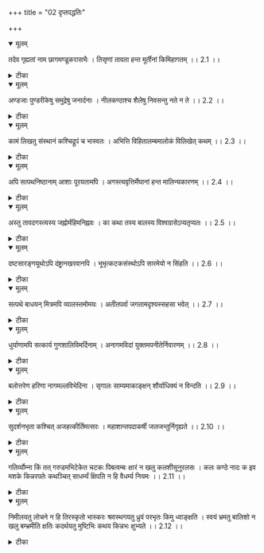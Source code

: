 +++
title = "02 दृप्तपद्धतिः"

+++


<details open><summary>मूलम्</summary>

तदेव गृह्यतां नाम छागमण्डूकरासभैः ।
तिसृणां तावता हन्त मूर्तीनां किमिहागतम् ।। 2.1 ।।
</details>



<details><summary>टीका</summary>

श्री सुभाषितनीव्याम् अनिपुणपद्धतिः प्रथमाङ्कम्   
तिसृणां मूर्तीनां यन्नाम अज हर्यादिकं तन्नामैव छागमण्डूकरासभैः गृह्यतां तावता तिसृणां मूर्तीनां किमवद्यमागतम् । फल निष्पत्तिमनालोच्यैव परपरिभवे दृप्तः प्रवर्तित इति भावः । 2.1 ।
</details>



<details open><summary>मूलम्</summary>

अण्डजाः पुण्डरीकेषु समुद्रेषु जनार्दनाः ।
नीलकण्ठाश्च शैलेषु निवसन्तु नते न ते ।। 2.2 ।।
</details>



<details><summary>टीका</summary>

अण्डजाः भृङ्गहंसाद्याः पुण्डरीकेषु निवसन्तु । तेन पुण्डरीकवासे नते न भवन्ति । कमलासनाः न भवन्ति । जनार्दनाः बाधकाः ग्राहा इति सम्प्रदायः असुरादयो व समुद्र निवासमात्रेण विष्णुतुल्या न भवन्ति । नीलकण्ठा मयूराश्च शैलनिवासमात्रेण नीलकण्ठतुल्या न भवन्ति । रुद्र तुल्या न भवन्ति । अण्डज जनार्दन नीलकण्ठ शब्दाद्व्यर्थाः तन्नामसाम्येऽपि क्रियालेशसाम्येऽपि तादृश माहात्म्यासिद्धिरिति भावः । 2.2 ।
</details>



<details open><summary>मूलम्</summary>

कामं लिखतु संस्थानं कश्चिद्रूपं च भास्वतः ।
अभित्ति विहितालम्बमालोकं विलिखेत् कथम् ।। 2.3 ।।
</details>



<details><summary>टीका</summary>

भास्वतः ज्ञानातिशयेन भासमानस्य पुरुषस्य संस्थानम् आकाररूपं च कुण्डलाङ्गुलीयादि शोभाभिः भित्तिप्राये पुरुषे कश्चिद्विलिखतु अभित्ति विहितालम्बम् अभित्ति प्राये पुरुषे कृत सम्बन्धम् आलोकम् उत्कृष्टं ज्ञानं कथं सम्पादयेत् । अभित्त्या अभेदेन अविशेषेण ललितेषु कठिनेषु चार्थेषु कृत सम्बन्धं ज्ञानोत्कर्षं कथं सम्पादयेत् । भास्वतः सूर्यस्य आलोकम् आतपमिति च अर्थः । 2.3 ।
</details>



<details open><summary>मूलम्</summary>

अपि सत्पथनिष्ठानाम् आशाः पूरयतामपि ।
अगस्त्यवृत्तिर्मेघानां हन्त मालिन्यकारणम् ।। 2.4 ।।
</details>



<details><summary>टीका</summary>

अगस्त्यः यथा सत्पथनिष्ठः सत्पुरुषाणां पथिविहितानुष्ठान निन्दिताकारणरूपस्थितः यथाचाशाः पूरयति । समुद्रपानार्थं देवानामिच्छा फलानि करोति । तद्वत् शब्दमात्र साम्येन सत्पथनिष्ठानां नक्षत्रमार्गस्थितानाम् आशाः दिशः पूरयतां छादयतामपि मेघानाम् अगस्त्यवृत्ति समुद्रजलपानरूपम् अगस्त्यानुकरणम् मालिन्यकारणं कृष्णवर्ण कारणं हन्तेति खेदे । शक्यैः कर्मभिः कतिपयैः महापुरुषानुकरण स्वदोषत्वेऽपि अशक्य कर्म विशेषानुकारणमय शस्करमिति भावः । 2.4 ।
</details>



<details open><summary>मूलम्</summary>

अस्तु तावदगस्त्यस्य जह्नोर्महिमनिह्नवः ।
का कथा तस्य बालस्य विश्वग्रासेऽप्यतृप्यतः ।। 2.5 ।।
</details>



<details><summary>टीका</summary>

जह्नुः महिमातिशयितोऽपि अगस्त्यस्य महिमा भगवन् महिम्नोऽप्यकृष्टः । यथा तथा भगवद्व्यतिरिक्तस्य सर्वस्याप्युत्कर्षस्य सर्वातिशायित्वाभावेन परस्वभावानाम् आलोच्यतञ्च एतच्चरितानुकरणे धीमतादर्पेण न प्रवर्तिकव्यमिति भावः । 2.5 ।
</details>



<details open><summary>मूलम्</summary>

दष्टसारङ्गयूथोऽपि दंष्ट्रानखरवानपि ।
भूभृत्कटकसंस्थोऽपि सारमेयो न सिंहति ।। 2.6 ।।
</details>



<details><summary>टीका</summary>

सिंहो यथा दष्टसारङ्गयूथः निहतमत्तगजयूथः दंष्ट्रानखरवान् भूभृत्कटकसंस्थः पर्वतनितम्बस्संस्थश्च तथा सारमेयः दष्टसारङ्गयूथोऽपि दंष्ट्रानखरवानपि भूभृत्कटकसंस्थोऽपि राज्ञां सेनानिवेशे स्थितोऽपि न सिंहति सिंहवन्नाचरति । सारङ्गश्चातकेभ्यङ्गे च मतङ्गे इति विश्वः । साधनसाम्येऽपि तत्कृत शत्रुसंहारसाम्येऽपि तत्कृत बहुमति साम्ये कर्मान्तरे साध्याभावात् पक्वतोत्कृष्ट कर्मान्तरे तज्जये वा दर्पेण वा न प्रवर्तितव्यमिति भावः । 2.6 ।
</details>



<details open><summary>मूलम्</summary>

सत्पथे बाधयन् मित्रमपि व्यालस्तमोमयः ।
अतीतपर्वा जगतामदृश्यस्सहसा भवेत् ।। 2.7 ।।
</details>



<details><summary>टीका</summary>

सत्पथे सत्पुरुषाणां मार्गे वर्तमानं मित्रं सुकृतं बाधयन् तत्कृतमुपकारम् अप्रकाशयन् तमोमयः तमोगुणप्रचुरः व्यालः दुष्टः अतीतपर्वालङ्घित मर्यादः जगता सहसा अदृश्यः द्रष्टुमनर्हः भवेत् । तस्मान्मित्रकृतम् उपकारं प्रकाशयेत् । प्रतिकूलो न भवेत् । तामसीवासना निवर्तनीया मर्यादानलङ्घनीयेति भावः । अर्थान्तरं प्रतीयते । सत्पथे नक्षत्रपथे वर्तमानं मित्रं सूर्यं बाधयन् तमोमयः तमः राहुः । स्वार्थेमयट् । अन्धकारप्रचुर इति वा व्यालः सर्पः राहुः अतीतपर्वकालस्सहसा जगतामदृश्यो भवेत् । अमावास्यावसाने द्रष्टुम् अशक्यो भवेत् । सुलभान् सुरासुरसूर्यं तमसा विध्यदिति श्रुतिः । 2.7 ।
</details>



<details open><summary>मूलम्</summary>

धुर्याणामपि सत्कार्य गुणशालिविमर्दिनाम् ।
अनागमविदां युक्तमपनीतेर्निवारणम् ।। 2.8 ।।
</details>



<details><summary>टीका</summary>

धूर्भारः प्रयाससाध्यं कार्यमित्यर्थः । तद्वहतामपि सत्कार्यगुणशाली विमर्दिनां सन्तश्शोभनाः कार्यगुणाः दर्शपूर्णमासादयो दयादयश्च तद्वतो विमर्द्नन्ति बाधयन्त इति सत्कार्यगुणशालि विमर्दिनः तेषाम् अनागमविदाम् अविदित शास्त्राणां परिगृहीत पक्षसाधन समर्थानां सद्रूपं यत्कार्यं घटादि रूपादि गुणशाली च तद्विमर्दिनाम् असन्नेव घटादि निर्गुण उत्पद्यति इति पक्षावदं ---भेन युक्त्याभासैः बाधमानानां सदेव सोम्येदमग्र आसीदित्याति सत्कार्यवादं कथमस्तस्सञ्जायतेत्यसत्कार्यवाद निरासज्ञानतामपनीतेरपन्यायान्निवारणं युक्तमिति । 2.8 ।
</details>



<details open><summary>मूलम्</summary>

बलोत्तरेण हरिणा नागमल्लविभेदिना ।
सृगालः साम्यमाकाङ्क्षन् शौर्याधिक्यं न विन्दति ।। 2.9 ।।
</details>



<details><summary>टीका</summary>

बलोत्तरेण सत्वाधिकेन सत्वाधिको मृगारातिः अमरः । अवयवार्थमात्रेण विवक्षया शब्दान्तरप्रयोगः । नागमल्लविभेदिना गजश्रेष्ठघातिना हरिणा सिंहेन साम्यमाकाङ्क्षन् सृगालः क्रोष्टा आकाङ्क्षामात्रेण शौर्यकृतमाधिक्यं न विन्दति । अर्थान्तरं प्रतीयते । बलोत्तरेण बलभद्रानुजेन नागमल्लविभेदिना नागाः कुवलयापीडकालियाद्याः मल्लाः चाणूरमुष्टिकाद्याः तान् विदारयता हरिणा कृष्णेन साम्यमाकाङ्क्षन् सृगालसदृशः पौण्ड्रकादि शौरौ कृष्णे यदाधिक्यं स्वेतर समस्त चेतनाचेतनोत्कृष्टत्वं तन्न विन्दति । अर्थान्तरं प्रतीयते । बलोत्तरेण नागमल्लविभेदिना अगमल्लाः वृक्षश्रेष्ठाः पर्वतश्रेष्ठाश्च तान् विदारयता हरिणा रामेण साम्यं सदृशत्वं मया सीतया साहित्यं च आकाङ्क्षं न सृगालः नेति नृशब्दस्य प्रथमैकवचनान्तरूपं तस्मिन् सृगालत्वारोपो व्यस्तरूपकं शौर्यकृतमाधिक्यं न विन्दति । यदन्तरं सिंहसृगालयोः वन इति स्मारितम् । सज्जनप्रसिद्धं तारतम्यम् अनादृत्यापि मोघेच्छाजनकत्वादर्पो महादोषो अयत्नतः परिहर्तव्य इति भावः । 2.9 ।
</details>



<details open><summary>मूलम्</summary>

सुदर्शनभृता कश्चित् अजहत्कीर्तिमत्सरः ।
महाशान्तपदाकर्षी जलजन्तुर्निगृह्यते ।। 2.10 ।।
</details>



<details><summary>टीका</summary>

अजहत्कीर्तौ अनश्यद्यशसि मत्सरो द्वेषो यस्य सः महाशान्तानां काष्ठागतं शान्तिगुणनिष्ठानां पदं स्थानं श्रीरङ्गादिकम् आकर्षति बाधत इति महाशान्तपदाकर्षी जलः सन्तो न बाधितव्या इति विवेकरहितः जन्तुः जातमात मात्रावस्थः गुरुभिः अशिक्षित कश्चित् स्वपक्षस्थापना समर्थतया प्रसिद्धः प्रबोधचन्द्रोदयकारादिः सुदर्शनभृता उपपत्तिमत्तया शोभनं रामानुजदर्शनं बिभ्रता एतत् ग्रन्थ कृतैव निगृह्यते । अर्थान्तरं प्रतीयते ।   
कीर्तिमत् पङ्कवत् सरः अजहत् नाभ्यस्ताच्छतुरिति नुमागमाभावः । महाशान्तस्य तन्नाम्नो गजस्य पदं चरणमाकर्षतीति तथोक्तः कश्चिज्जलजन्तुः ग्राहः सुदर्शनभृता चक्रभृता भगवता निगृह्यत इति । अर्थान्तरं च । महाशान्तानां सतां पदं स्वभावः चक्रादि लाञ्झनोर्ध्वपुण्ड्रधारण निवेदित भोजनादिकम् आकर्षति युक्त्यभासैर्दूषयतीति तथोक्तो जलजन्तुः कश्चित्सुदर्शनभृता चक्रादि लाञ्छनभृता निगृह्यते । सत्पुरुषावमान हेतुतया निग्रह प्रयोजकतया च दर्पः परिहरणीय इति भावः । 2.10 ।
</details>



<details open><summary>मूलम्</summary>

गतिर्व्योम्ना किं तत् गरुडमभिटेकेत चटकः
पिबत्वम्बः क्षारं न खलु कलशीसूनुरलसः ।
कलः कण्ठे नादः क इव मशके किन्नरपतेः
कथञ्चित् साधर्म्यं क्षिपति न हि वैधर्म्य नियमः ।। 2.11 ।।
</details>



<details><summary>टीका</summary>

चटकः कळविङ्कनामा क्षुद्रपक्षिविशेषः तस्य गरुडस्य च गतिर्यद्यपि व्योम्ना तुल्या तथापि तत्ततो हेतोर्गत्याधारसाम्याच्छटको गरुडं योद्धुमभिगच्छेत् किम् । बलसाम्यं हि युद्धायाभिगमनं प्रयोजयति न प्रयोजधर्मान्तर साम्यं लोकेभियातारो यद्धर्म साम्यादभियान्ति तदेव पर्यालोच्याभियातव्यमिति भावः । पिबत्वति --------- किञ्चित् कर्मस्य चिह्नदोषमावहति इति तावन्मात्रेण तस्मिन् कर्मणि धीमता न प्रवर्तितव्यं । किन्तु स्वशक्तिः पर्यालोच्यैव । पूर्वस्मिन् उदाहरणे परशक्ति पर्यालोचनीयेति सूचितम् । इह तुस्वशक्तिरपि इति भेदः । किन्नरपतेः कण्ठे कळाः नादाः परस्पर विलक्षणाः बहवः सन्ति तेषां मध्येधिको नादो मशकेऽस्ति । तृभ्यः पादेभ्यो निर्गळितमर्थमाह । कथञ्चिदिति । जलवह्न्यादीनां प्रमेयत्वादि साधर्म्यं न हि शीतोष्णादि वैधर्म्यं साधत इति भावः । 2.11 ।
</details>



<details open><summary>मूलम्</summary>

निमीलयतु लोचने न हि तिरस्कृतो भास्करः
श्रवस्थगयतु ध्रुवं परभृतः किमु ध्वाङ्क्षति ।
स्वयं भ्रमतु बालिशो न खलु बम्भ्रमीति क्षतिः
कदर्थयतु मुष्टिभिः कथय किन्नभः क्षुभ्यते ।। 2.12 ।।
</details>



<details><summary>टीका</summary>

नैषस्थानोरपराधो यदेनमन्धो न पश्यतीति न्यायात् गुणास्फूर्तिं परत्र परदोषारोपः परत्र स्वदोषानुमति भ्रमस्साधन साधर्म्यमात्रेणासाध्ये साध्यता भ्रमश्चादर्शन (स्व) प्रयुक्त स्वस्यैव दोषः न तु दृश्यस्तथाविध इति पाद चतुष्कार्थः । तस्मात् पक्षम् अविचार्य साधर्म्यमात्रेण हेत्वाभासेन गुणदोषानानुवर्ताविति भावः । 2.12 ।
</details>

